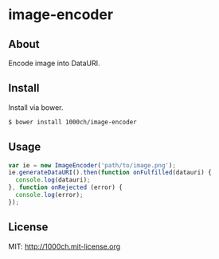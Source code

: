 # image-encoder

## About

Encode image into DataURI.

## Install

Install via bower.

```bash
$ bower install 1000ch/image-encoder
```

## Usage

```javascript
var ie = new ImageEncoder('path/to/image.png');
ie.generateDataURI().then(function onFulfilled(datauri) {
  console.log(datauri);
}, function onRejected (error) {
  console.log(error);
});
```

## License

MIT: http://1000ch.mit-license.org